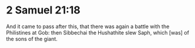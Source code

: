 # 2 Samuel 21:18

And it came to pass after this, that there was again a battle with the Philistines at Gob: then Sibbechai the Hushathite slew Saph, which [was] of the sons of the giant.